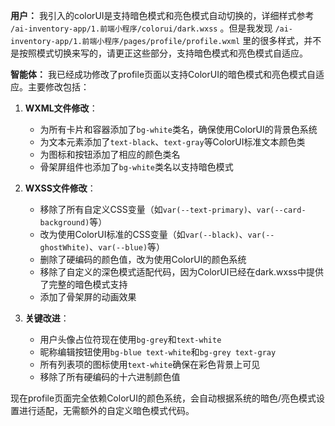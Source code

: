 **用户：** 
我引入的colorUI是支持暗色模式和亮色模式自动切换的，详细样式参考 `/ai-inventory-app/1.前端小程序/colorui/dark.wxss` 。但是我发现 `/ai-inventory-app/1.前端小程序/pages/profile/profile.wxml` 里的很多样式，并不是按照模式切换来写的，请更正这些部分，支持暗色模式和亮色模式自适应。

**智能体：** 
我已经成功修改了profile页面以支持ColorUI的暗色模式和亮色模式自适应。主要修改包括：

1. **WXML文件修改**：
   - 为所有卡片和容器添加了`bg-white`类名，确保使用ColorUI的背景色系统
   - 为文本元素添加了`text-black`、`text-gray`等ColorUI标准文本颜色类
   - 为图标和按钮添加了相应的颜色类名
   - 骨架屏组件也添加了`bg-white`类名以支持暗色模式

2. **WXSS文件修改**：
   - 移除了所有自定义CSS变量（如`var(--text-primary)`、`var(--card-background)`等）
   - 改为使用ColorUI标准的CSS变量（如`var(--black)`、`var(--ghostWhite)`、`var(--blue)`等）
   - 删除了硬编码的颜色值，改为使用ColorUI的颜色系统
   - 移除了自定义的深色模式适配代码，因为ColorUI已经在dark.wxss中提供了完整的暗色模式支持
   - 添加了骨架屏的动画效果

3. **关键改进**：
   - 用户头像占位符现在使用`bg-grey`和`text-white`
   - 昵称编辑按钮使用`bg-blue text-white`和`bg-grey text-gray`
   - 所有列表项的图标使用`text-white`确保在彩色背景上可见
   - 移除了所有硬编码的十六进制颜色值

现在profile页面完全依赖ColorUI的颜色系统，会自动根据系统的暗色/亮色模式设置进行适配，无需额外的自定义暗色模式代码。